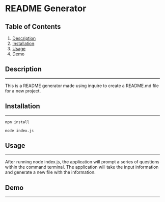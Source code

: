 # README Generator

## Table of Contents
1. [Description](#description)
2. [Installation](#installation)
3. [Usage](#usage)
4. [Demo](#demo)

## Description
---
This is a README generator made using inquire to create a README.md file for a new project.

## Installation
---
    npm install 

    node index.js

## Usage
---
After running node index.js, the application will prompt a series of questions within the command terminal. The application will take the input information and generate a new file with the information.

## Demo
---